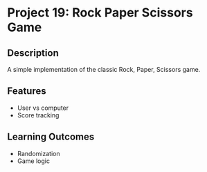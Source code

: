 # Project 19: Rock Paper Scissors Game

## Description
A simple implementation of the classic Rock, Paper, Scissors game.

## Features
- User vs computer
- Score tracking

## Learning Outcomes
- Randomization
- Game logic
